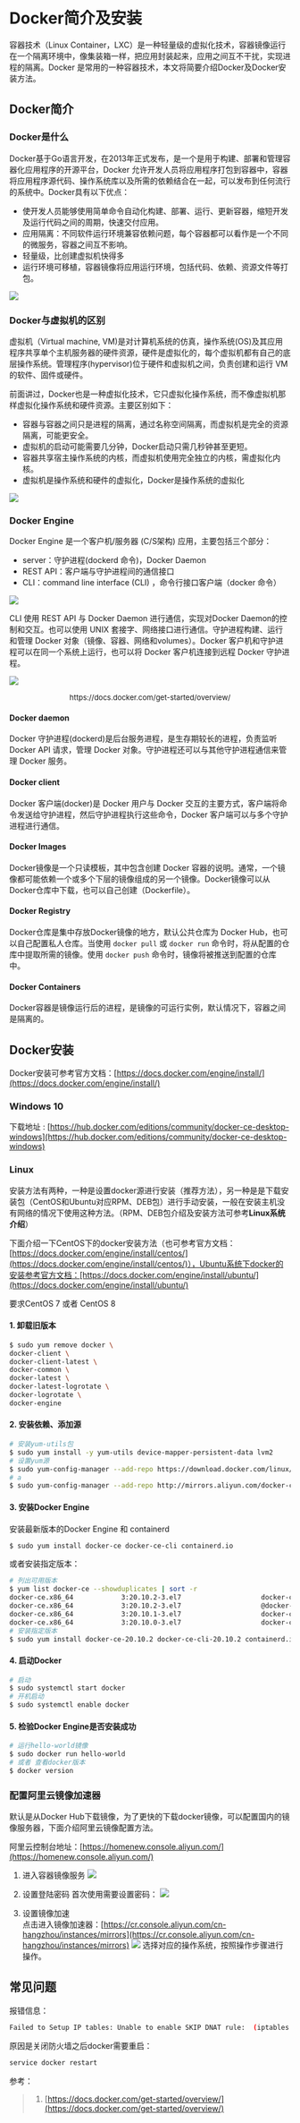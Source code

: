# Docker简介及安装
容器技术（Linux Container，LXC）是一种轻量级的虚拟化技术，容器镜像运行在一个隔离环境中，像集装箱一样，把应用封装起来，应用之间互不干扰，实现进程的隔离。Docker 是常用的一种容器技术，本文将简要介绍Docker及Docker安装方法。

<!--more-->

## Docker简介
### Docker是什么
Docker基于Go语言开发，在2013年正式发布，是一个是用于构建、部署和管理容器化应用程序的开源平台，Docker 允许开发人员将应用程序打包到容器中，容器将应用程序源代码、操作系统库以及所需的依赖结合在一起，可以发布到任何流行的系统中。Docker具有以下优点：
* 使开发人员能够使用简单命令自动化构建、部署、运行、更新容器，缩短开发及运行代码之间的周期，快速交付应用。
* 应用隔离：不同软件运行环境兼容依赖问题，每个容器都可以看作是一个不同的微服务，容器之间互不影响。
* 轻量级，比创建虚拟机快得多
* 运行环境可移植，容器镜像将应用运行环境，包括代码、依赖、资源文件等打包。

![](container-docker-guide/docker.png)

### Docker与虚拟机的区别
虚拟机（Virtual machine, VM)是对计算机系统的仿真，操作系统(OS)及其应用程序共享单个主机服务器的硬件资源，硬件是虚拟化的，每个虚拟机都有自己的底层操作系统。管理程序(hypervisor)位于硬件和虚拟机之间，负责创建和运行 VM 的软件、固件或硬件。

前面讲过，Docker也是一种虚拟化技术，它只虚拟化操作系统，而不像虚拟机那样虚拟化操作系统和硬件资源。主要区别如下：
* 容器与容器之间只是进程的隔离，通过名称空间隔离，而虚拟机是完全的资源隔离，可能更安全。
* 虚拟机的启动可能需要几分钟，Docker启动只需几秒钟甚至更短。
* 容器共享宿主操作系统的内核，而虚拟机使用完全独立的内核，需虚拟化内核。
* 虚拟机是操作系统和硬件的虚拟化，Docker是操作系统的虚拟化

![](container-docker-guide/docker-vs-vm.png)

### Docker Engine
Docker Engine 是一个客户机/服务器 (C/S架构) 应用，主要包括三个部分：
* server：守护进程(dockerd 命令)，Docker Daemon
* REST API：客户端与守护进程间的通信接口
* CLI：command line interface (CLI) ，命令行接口客户端（docker 命令）

![](container-docker-guide/docker-engine.png)

CLI 使用 REST API 与 Docker Daemon 进行通信，实现对Docker Daemon的控制和交互。也可以使用 UNIX 套接字、网络接口进行通信。守护进程构建、运行和管理 Docker 对象（镜像、容器、网络和volumes）。Docker 客户机和守护进程可以在同一个系统上运行，也可以将 Docker 客户机连接到远程 Docker 守护进程。

![](container-docker-guide/docker-architecture.png)
<center><font size="2">https://docs.docker.com/get-started/overview/</font></center>

####  Docker daemon
Docker 守护进程(dockerd)是后台服务进程，是生存期较长的进程，负责监听 Docker API 请求，管理 Docker 对象。守护进程还可以与其他守护进程通信来管理 Docker 服务。

#### Docker client
Docker 客户端(docker)是 Docker 用户与 Docker 交互的主要方式，客户端将命令发送给守护进程，然后守护进程执行这些命令，Docker 客户端可以与多个守护进程进行通信。

#### Docker Images
Docker镜像是一个只读模板，其中包含创建 Docker 容器的说明。通常，一个镜像都可能依赖一个或多个下层的镜像组成的另一个镜像。Docker镜像可以从Docker仓库中下载，也可以自己创建（Dockerfile）。

#### Docker Registry
Docker仓库是集中存放Docker镜像的地方，默认公共仓库为 Docker Hub，也可以自己配置私人仓库。当使用 `docker pull`  或  `docker run` 命令时，将从配置的仓库中提取所需的镜像。使用 `docker push` 命令时，镜像将被推送到配置的仓库中。

#### Docker Containers
Docker容器是镜像运行后的进程，是镜像的可运行实例，默认情况下，容器之间是隔离的。

## Docker安装
Docker安装可参考官方文档：[https://docs.docker.com/engine/install/](https://docs.docker.com/engine/install/)
### Windows 10
下载地址 : [https://hub.docker.com/editions/community/docker-ce-desktop-windows](https://hub.docker.com/editions/community/docker-ce-desktop-windows)

### Linux
安装方法有两种，一种是设置docker源进行安装（推荐方法），另一种是是下载安装包（CentOS和Ubuntu对应RPM、DEB包）进行手动安装，一般在安装主机没有网络的情况下使用这种方法。（RPM、DEB包介绍及安装方法可参考**Linux系统介绍**）

下面介绍一下CentOS下的docker安装方法（也可参考官方文档：[https://docs.docker.com/engine/install/centos/](https://docs.docker.com/engine/install/centos/)），Ubuntu系统下docker的安装参考官方文档：[https://docs.docker.com/engine/install/ubuntu/](https://docs.docker.com/engine/install/ubuntu/)

要求CentOS 7 或者 CentOS 8

#### 1. 卸载旧版本
```sh
$ sudo yum remove docker \
docker-client \
docker-client-latest \
docker-common \
docker-latest \
docker-latest-logrotate \
docker-logrotate \
docker-engine
```
#### 2. 安装依赖、添加源	
```sh
# 安装yum-utils包
$ sudo yum install -y yum-utils device-mapper-persistent-data lvm2
# 设置yum源
$ sudo yum-config-manager --add-repo https://download.docker.com/linux/centos/docker-ce.repo
# a
$ sudo yum-config-manager --add-repo http://mirrors.aliyun.com/docker-ce/linux/centos/docker-ce.repo
```
#### 3. 安装Docker Engine
安装最新版本的Docker Engine 和 containerd
```sh
$ sudo yum install docker-ce docker-ce-cli containerd.io
```
或者安装指定版本：
```sh
# 列出可用版本
$ yum list docker-ce --showduplicates | sort -r
docker-ce.x86_64            3:20.10.2-3.el7                    docker-ce-stable 
docker-ce.x86_64            3:20.10.2-3.el7                    @docker-ce-stable
docker-ce.x86_64            3:20.10.1-3.el7                    docker-ce-stable 
docker-ce.x86_64            3:20.10.0-3.el7                    docker-ce-stable 
# 安装指定版本
$ sudo yum install docker-ce-20.10.2 docker-ce-cli-20.10.2 containerd.io
```
#### 4. 启动Docker
```sh
# 启动
$ sudo systemctl start docker
# 开机启动
$ sudo systemctl enable docker
```
#### 5. 检验Docker Engine是否安装成功
```sh
# 运行hello-world镜像
$ sudo docker run hello-world
# 或者 查看docker版本
$ docker version
```


### 配置阿里云镜像加速器
默认是从Docker Hub下载镜像，为了更快的下载docker镜像，可以配置国内的镜像服务器，下面介绍阿里云镜像配置方法。

阿里云控制台地址：[https://homenew.console.aliyun.com/](https://homenew.console.aliyun.com/)
1. 进入容器镜像服务
![](container-docker-guide/aliyun-mirrors.png)

2. 设置登陆密码
首次使用需要设置密码：
![](container-docker-guide/aliyun-mirrors-pwd.png)

3. 设置镜像加速   
点击进入镜像加速器：[https://cr.console.aliyun.com/cn-hangzhou/instances/mirrors](https://cr.console.aliyun.com/cn-hangzhou/instances/mirrors)
![](container-docker-guide/aliyun-mirrors2.png)	
	选择对应的操作系统，按照操作步骤进行操作。


## 常见问题
报错信息：
```bash
Failed to Setup IP tables: Unable to enable SKIP DNAT rule:  (iptables failed: iptables --wait -t nat -I DOCKER -i br-48bc3090b33e -j RETURN: iptables: No chain/target/match by that name.
```
原因是关闭防火墙之后docker需要重启：
```bash
service docker restart
```

参考：
> 1. [https://docs.docker.com/get-started/overview/](https://docs.docker.com/get-started/overview/)



